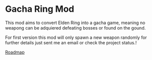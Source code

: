 # Gacha Ring Mod

This mod aims to convert Elden Ring into a gacha game, meaning no weapong can be adquiered defeating bosses or found on the gound.

For first version this mod will only spawn a new weapon randomly for further details just sent me an email or check the project status.!

[Roadmap](roadmap.svg)